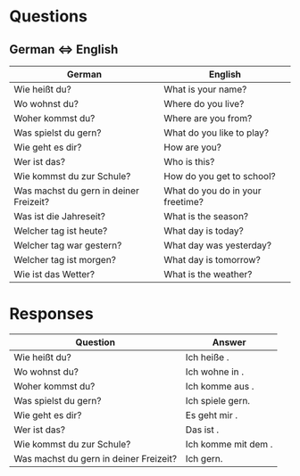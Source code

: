 # Questions

## German <=> English

| German | English |
| -------- | ------- |
| Wie heißt du? | What is your name? |
| Wo wohnst du? | Where do you live? |
| Woher kommst du? | Where are you from? |
| Was spielst du gern? | What do you like to play? |
| Wie geht es dir? | How are you? |
| Wer ist das? | Who is this? |
| Wie kommst du zur Schule? | How do you get to school? |
| Was machst du gern in deiner Freizeit? | What do you do in your freetime? |
| Was ist die Jahreseit? | What is the season? |
| Welcher tag ist heute? | What day is today? |
| Welcher tag war gestern? | What day was yesterday? |
| Welcher tag ist morgen? | What day is tomorrow? |
| Wie ist das Wetter? | What is the weather? |

# Responses

|       Question       |       Answer             |
| -------------------- | ------------------------ |
| Wie heißt du?        | Ich heiße <name>.        |
| Wo wohnst du?        | Ich wohne in <place>.    |
| Woher kommst du?     | Ich komme aus <place>.   |
| Was spielst du gern? | Ich spiele <activity> gern. |
| Wie geht es dir?     | Es geht mir <feeling>. |
| Wer ist das?         | Das ist <name>. |
| Wie kommst du zur Schule? | Ich komme mit dem <transportation>. |
| Was machst du gern in deiner Freizeit? | Ich <activity> gern. |
